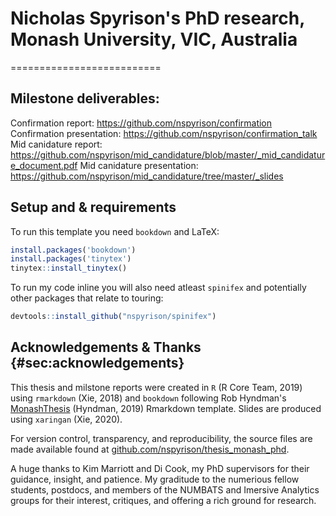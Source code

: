 # Nicholas Spyrison's PhD research, Monash University, VIC, Australia
==========================

## Milestone deliverables:

Confirmation report: https://github.com/nspyrison/confirmation
Confirmation presentation: https://github.com/nspyrison/confirmation_talk 
Mid canidature report: https://github.com/nspyrison/mid_candidature/blob/master/_mid_candidature_document.pdf
Mid canidature presentation: https://github.com/nspyrison/mid_candidature/tree/master/_slides


## Setup and & requirements

To run this template you need `bookdown` and LaTeX:

```r
install.packages('bookdown')
install.packages('tinytex')
tinytex::install_tinytex()
```

To run my code inline you will also need atleast `spinifex` and potentially other packages that relate to touring:

```r
devtools::install_github("nspyrison/spinifex")
```

## Acknowledgements & Thanks {#sec:acknowledgements}

This thesis and milstone reports were created in `R` (R Core Team, 2019) using `rmarkdown` (Xie, 2018) and `bookdown` following Rob Hyndman's [MonashThesis](github.com/robjhyndman/MonashThesis) (Hyndman, 2019) Rmarkdown template. Slides are produced using `xaringan` (Xie, 2020).


For version control, transparency, and reproducibility, the source files are made available found at [github.com/nspyrison/thesis_monash_phd](https://github.com/nspyrison/thesis_monash_phd).

A huge thanks to Kim Marriott and Di Cook, my PhD supervisors for their guidance, insight, and patience. My graditude to the numerious fellow students, postdocs, and members of the NUMBATS and Imersive Analytics groups for their interest, critiques, and offering a rich ground for research.